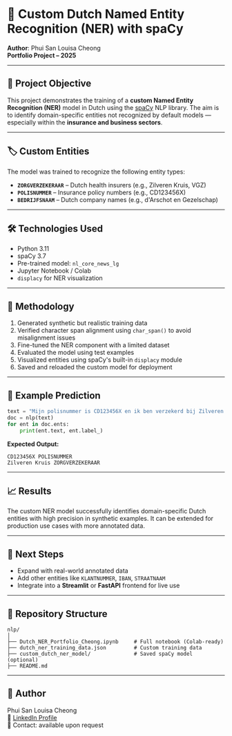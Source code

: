 # 🧠 Custom Dutch Named Entity Recognition (NER) with spaCy

**Author**: Phui San Louisa Cheong  
**Portfolio Project – 2025**

---

## 🎯 Project Objective

This project demonstrates the training of a **custom Named Entity Recognition (NER)** model in Dutch using the [spaCy](https://spacy.io/) NLP library. The aim is to identify domain-specific entities not recognized by default models — especially within the **insurance and business sectors**.

---

## 🏷️ Custom Entities

The model was trained to recognize the following entity types:

- **`ZORGVERZEKERAAR`** – Dutch health insurers (e.g., Zilveren Kruis, VGZ)
- **`POLISNUMMER`** – Insurance policy numbers (e.g., CD123456X)
- **`BEDRIJFSNAAM`** – Dutch company names (e.g., d'Arschot en Gezelschap)

---

## 🛠️ Technologies Used

- Python 3.11
- spaCy 3.7
- Pre-trained model: `nl_core_news_lg`
- Jupyter Notebook / Colab
- `displacy` for NER visualization

---

## 🧪 Methodology

1. Generated synthetic but realistic training data
2. Verified character span alignment using `char_span()` to avoid misalignment issues
3. Fine-tuned the NER component with a limited dataset
4. Evaluated the model using test examples
5. Visualized entities using spaCy's built-in `displacy` module
6. Saved and reloaded the custom model for deployment

---

## 💾 Example Prediction

```python
text = "Mijn polisnummer is CD123456X en ik ben verzekerd bij Zilveren Kruis."
doc = nlp(text)
for ent in doc.ents:
    print(ent.text, ent.label_)
```

**Expected Output:**
```
CD123456X POLISNUMMER
Zilveren Kruis ZORGVERZEKERAAR
```

---

## 📈 Results

The custom NER model successfully identifies domain-specific Dutch entities with high precision in synthetic examples. It can be extended for production use cases with more annotated data.

---

## 📌 Next Steps

- Expand with real-world annotated data
- Add other entities like `KLANTNUMMER`, `IBAN`, `STRAATNAAM`
- Integrate into a **Streamlit** or **FastAPI** frontend for live use

---

## 📁 Repository Structure

```
nlp/
│
├── Dutch_NER_Portfolio_Cheong.ipynb     # Full notebook (Colab-ready)
├── dutch_ner_training_data.json         # Custom training data
├── custom_dutch_ner_model/              # Saved spaCy model (optional)
├── README.md
```

---

## 🔗 Author

Phui San Louisa Cheong  
🔗 [LinkedIn Profile](https://www.linkedin.com/in/phui-san-louisa-cheong-6a62772/)  
📧 Contact: available upon request

